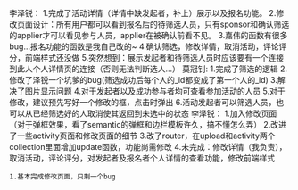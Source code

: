 李泽锐：
	1.完成了活动详情（详情中缺发起者，补上）展示以及报名功能。
	2.修改页面设计：所有用户都可以看到报名后的待筛选人员，只有sponsor和确认筛选的applier才可以看见参与人员，applier在被确认前看不见。
	3.嘉伟的函数有很多bug...报名功能的函数是我自己改的~
	4.确认筛选，修改详情，取消活动，评论评分，前端样式还没做
	5.突然想到：展示发起者和待筛选人员时应该要有一个连接到此人个人详情页的连接（否则无法判断选人...）
莫冠钊:
	1.完成了筛选的逻辑
	2.修改了泽锐一个坑爹的bug(筛选成功后每个人的_id都变成了第一个人的_id)
	3.解决了图片显示问题
	4.对于发起者以及成功参与者均可查看参加活动的人员
	5.对于修改，建议预先写好一个修改的框，点击时弹出
	6.活动发起者可以筛选人员，也可以从已经筛选好的人取消使其返回到未选中的状态
李泽锐：
	1.加入修改页面（对于弹框效果，看了semantic的弹框和边栏模板许久，搞不懂怎么弄）
	2.改进了一些activity页面和修改页面的细节
	3.改了router，在upload和activity两个collection里面增加update函数，功能尚需修改
	4.未完成：修改详情（我负责），取消活动，评论评分，对发起者及报名者个人详情的查看功能，修改前端样式

	1.基本完成修改页面，只剩一个bug